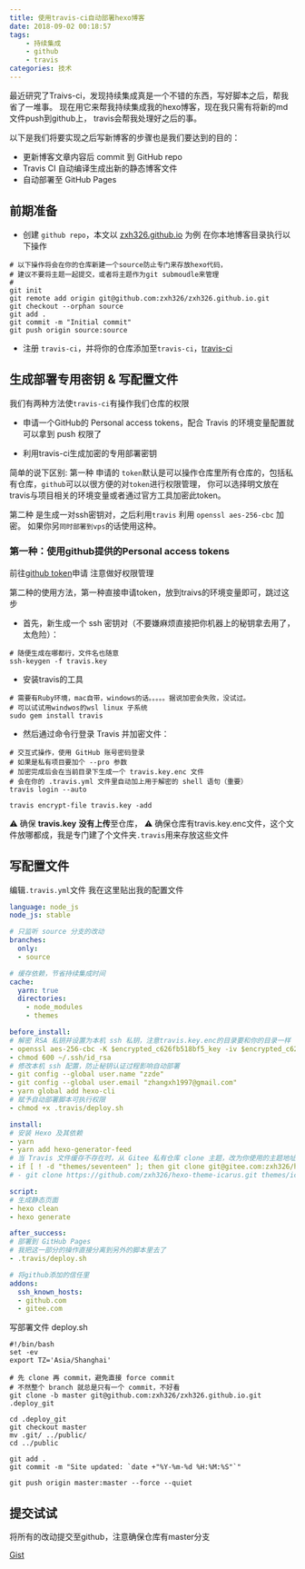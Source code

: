```yaml
---
title: 使用travis-ci自动部署hexo博客
date: 2018-09-02 00:18:57
tags:
    - 持续集成
    - github
    - travis
categories: 技术
---
```

最近研究了Traivs-ci，发现持续集成真是一个不错的东西，写好脚本之后，帮我省了一堆事。
现在用它来帮我持续集成我的hexo博客，现在我只需有将新的md文件push到github上，
travis会帮我处理好之后的事。


以下是我们将要实现之后写新博客的步骤也是我们要达到的目的：
* 更新博客文章内容后 commit 到 GitHub repo
* Travis CI 自动编译生成出新的静态博客文件
* 自动部署至 GitHub Pages

<!--more-->

##  前期准备

* 创建 `github repo`，本文以 [zxh326.github.io](https://github.com/zxh326/zxh326.github.io) 为例
在你本地博客目录执行以下操作
```shell
# 以下操作将会在你的仓库新建一个source防止专门来存放hexo代码，
# 建议不要将主题一起提交，或者将主题作为git submoudle来管理
# 
git init
git remote add origin git@github.com:zxh326/zxh326.github.io.git
git checkout --orphan source
git add .
git commit -m "Initial commit"
git push origin source:source
```
* 注册 `travis-ci`，并将你的仓库添加至`travis-ci`，[travis-ci](https://travis-ci.org/)

## 生成部署专用密钥 & 写配置文件

我们有两种方法使`travis-ci`有操作我们仓库的权限

* 申请一个GitHub的 Personal access tokens，配合 Travis 的环境变量配置就可以拿到 push 权限了

* 利用travis-ci生成加密的专用部署密钥

简单的说下区别:
第一种 申请的 `token`默认是可以操作仓库里所有仓库的，包括私有仓库，`github`可以以很方便的对`token`进行权限管理，
你可以选择明文放在travis与项目相关的环境变量或者通过官方工具加密此token。

第二种 是生成一对ssh密钥对，之后利用`travis` 利用 `openssl aes-256-cbc` 加密。
如果你另`同时部署到vps`的话使用这种。


### 第一种：使用github提供的Personal access tokens
前往[github token](https://github.com/settings/tokens/new)申请
注意做好权限管理

第二种的使用方法，第一种直接申请token，放到traivs的环境变量即可，跳过这步
* 首先，新生成一个 ssh 密钥对（不要嫌麻烦直接把你机器上的秘钥拿去用了，太危险）：

```shell
# 随便生成在哪都行，文件名也随意
ssh-keygen -f travis.key
```

* 安装travis的工具

```shell
# 需要有Ruby环境，mac自带，windows的话。。。。。据说加密会失败，没试过。
# 可以试试用windwos的wsl linux 子系统
sudo gem install travis
```
* 然后通过命令行登录 Travis 并加密文件：

```shell
# 交互式操作，使用 GitHub 账号密码登录
# 如果是私有项目要加个 --pro 参数
# 加密完成后会在当前目录下生成一个 travis.key.enc 文件
# 会在你的 .travis.yml 文件里自动加上用于解密的 shell 语句（重要）
travis login --auto

travis encrypt-file travis.key -add
```
⚠️ 确保 **travis.key** **没有上传**至仓库，
⚠️ 确保仓库有travis.key.enc文件，这个文件放哪都成，我是专门建了个文件夹`.travis`用来存放这些文件

## 写配置文件
编辑`.travis.yml`文件
我在这里贴出我的配置文件

```yml
language: node_js
node_js: stable

# 只监听 source 分支的改动
branches:
  only:
  - source

# 缓存依赖，节省持续集成时间
cache:
  yarn: true
  directories:
    - node_modules
    - themes

before_install:
# 解密 RSA 私钥并设置为本机 ssh 私钥，注意travis.key.enc的目录要和你的目录一样
- openssl aes-256-cbc -K $encrypted_c626fb518bf5_key -iv $encrypted_c626fb518bf5_iv -in .travis/travis.key.enc -out ~/.ssh/id_rsa -d
- chmod 600 ~/.ssh/id_rsa
# 修改本机 ssh 配置，防止秘钥认证过程影响自动部署
- git config --global user.name "zzde"
- git config --global user.email "zhangxh1997@gmail.com"
- yarn global add hexo-cli
# 赋予自动部署脚本可执行权限
- chmod +x .travis/deploy.sh

install:
# 安装 Hexo 及其依赖
- yarn
- yarn add hexo-generator-feed
# 当 Travis 文件缓存不存在时，从 Gitee 私有仓库 clone 主题，改为你使用的主题地址
- if [ ! -d "themes/seventeen" ]; then git clone git@gitee.com:zxh326/hexo-theme-seventeen.git themes/seventeen; fi
# - git clone https://github.com/zxh326/hexo-theme-icarus.git themes/icarus

script:
# 生成静态页面
- hexo clean
- hexo generate

after_success:
# 部署到 GitHub Pages
# 我把这一部分的操作直接分离到另外的脚本里去了
- .travis/deploy.sh

# 将github添加的信任里
addons:
  ssh_known_hosts:
  - github.com
  - gitee.com

``` 

写部署文件 deploy.sh

```shell
#!/bin/bash
set -ev
export TZ='Asia/Shanghai'

# 先 clone 再 commit，避免直接 force commit
# 不然整个 branch 就总是只有一个 commit，不好看
git clone -b master git@github.com:zxh326/zxh326.github.io.git .deploy_git

cd .deploy_git
git checkout master
mv .git/ ../public/
cd ../public

git add .
git commit -m "Site updated: `date +"%Y-%m-%d %H:%M:%S"`"

git push origin master:master --force --quiet

```

## 提交试试
将所有的改动提交至github，注意确保仓库有master分支

[Gist](https://gist.github.com/zxh326/421407e3e14d78a618d69462244bbdfc.js)
<script src="https://gist.github.com/zxh326/421407e3e14d78a618d69462244bbdfc.js"></script>